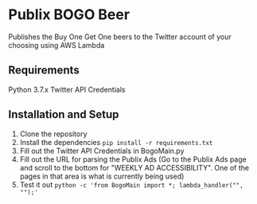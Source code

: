 # Publix BOGO Beer
Publishes the Buy One Get One beers to the Twitter account of your choosing using AWS Lambda

## Requirements
Python 3.7.x
Twitter API Credentials

## Installation and Setup
1. Clone the repository
1. Install the dependencies `pip install -r requirements.txt`
1. Fill out the Twitter API Credentials in BogoMain.py
1. Fill out the URL for parsing the Publix Ads (Go to the Publix Ads page and scroll to the bottom for "WEEKLY AD ACCESSIBILITY". One of the pages in that area is what is currently being used)
1. Test it out `python -c 'from BogoMain import *; lambda_handler("", "");'`
